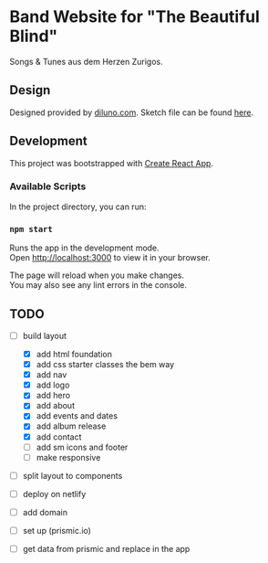 # Band Website for "The Beautiful Blind"
Songs & Tunes aus dem Herzen Zurigos.


## Design
Designed provided by [diluno.com](https://www.diluno.com/).
Sketch file can be found [here](https://www.sketch.com/s/21e3c106-669d-434b-8c2b-f86d3dee3503/a/ygaV9Rz).


## Development
This project was bootstrapped with [Create React App](https://github.com/facebook/create-react-app).
### Available Scripts

In the project directory, you can run:
### `npm start`

Runs the app in the development mode.\
Open [http://localhost:3000](http://localhost:3000) to view it in your browser.

The page will reload when you make changes.\
You may also see any lint errors in the console.


## TODO
- [ ] build layout
    - [x] add html foundation
    - [x] add css starter classes the bem way
    - [x] add nav
    - [x] add logo
    - [x] add hero
    - [x] add about
    - [x] add events and dates
    - [x] add album release
    - [x] add contact
    - [ ] add sm icons and footer
    - [ ] make responsive
- [ ] split layout to components
- [ ] deploy on netlify
- [ ] add domain
- [ ] set up (prismic.io)
- [ ] get data from prismic and replace in the app

